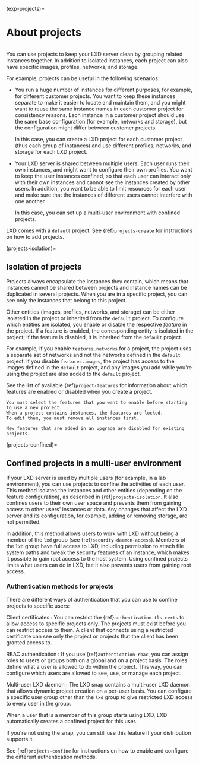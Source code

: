 (exp-projects)=
# About projects

```{youtube} https://www.youtube.com/watch?v=cUHkgg6TovM
```

You can use projects to keep your LXD server clean by grouping related instances together.
In addition to isolated instances, each project can also have specific images, profiles, networks, and storage.

For example, projects can be useful in the following scenarios:

- You run a huge number of instances for different purposes, for example, for different customer projects.
  You want to keep these instances separate to make it easier to locate and maintain them, and you might want to reuse the same instance names in each customer project for consistency reasons.
  Each instance in a customer project should use the same base configuration (for example, networks and storage), but the configuration might differ between customer projects.

  In this case, you can create a LXD project for each customer project (thus each group of instances) and use different profiles, networks, and storage for each LXD project.
- Your LXD server is shared between multiple users.
  Each user runs their own instances, and might want to configure their own profiles.
  You want to keep the user instances confined, so that each user can interact only with their own instances and cannot see the instances created by other users.
  In addition, you want to be able to limit resources for each user and make sure that the instances of different users cannot interfere with one another.

  In this case, you can set up a multi-user environment with confined projects.

LXD comes with a `default` project.
See {ref}`projects-create` for instructions on how to add projects.

(projects-isolation)=
## Isolation of projects

Projects always encapsulate the instances they contain, which means that instances cannot be shared between projects and instance names can be duplicated in several projects.
When you are in a specific project, you can see only the instances that belong to this project.

Other entities (images, profiles, networks, and storage) can be either isolated in the project or inherited from the `default` project.
To configure which entities are isolated, you enable or disable the respective *feature* in the project.
If a feature is enabled, the corresponding entity is isolated in the project; if the feature is disabled, it is inherited from the `default` project.

For example, if you enable `features.networks` for a project, the project uses a separate set of networks and not the networks defined in the `default` project. If you disable `features.images`, the project has access to the images defined in the `default` project, and any images you add while you're using the project are also added to the `default` project.

See the list of available {ref}`project-features` for information about which features are enabled or disabled when you create a project.

```{note}
You must select the features that you want to enable before starting to use a new project.
When a project contains instances, the features are locked.
To edit them, you must remove all instances first.

New features that are added in an upgrade are disabled for existing projects.
```

(projects-confined)=
## Confined projects in a multi-user environment

If your LXD server is used by multiple users (for example, in a lab environment), you can use projects to confine the activities of each user.
This method isolates the instances and other entities (depending on the feature configuration), as described in {ref}`projects-isolation`.
It also confines users to their own user space and prevents them from gaining access to other users' instances or data.
Any changes that affect the LXD server and its configuration, for example, adding or removing storage, are not permitted.

In addition, this method allows users to work with LXD without being a member of the `lxd` group (see {ref}`security-daemon-access`).
Members of the `lxd` group have full access to LXD, including permission to attach file system paths and tweak the security features of an instance, which makes it possible to gain root access to the host system.
Using confined projects limits what users can do in LXD, but it also prevents users from gaining root access.

### Authentication methods for projects

There are different ways of authentication that you can use to confine projects to specific users:

Client certificates
: You can restrict the {ref}`authentication-tls-certs` to allow access to specific projects only.
  The projects must exist before you can restrict access to them.
  A client that connects using a restricted certificate can see only the project or projects that the client has been granted access to.

RBAC authentication
: If you use {ref}`authentication-rbac`, you can assign roles to users or groups both on a global and on a project basis.
  The roles define what a user is allowed to do within the project.
  This way, you can configure which users are allowed to see, use, or manage each project.

Multi-user LXD daemon
: The LXD snap contains a multi-user LXD daemon that allows dynamic project creation on a per-user basis.
  You can configure a specific user group other than the `lxd` group to give restricted LXD access to every user in the group.

  When a user that is a member of this group starts using LXD, LXD automatically creates a confined project for this user.

  If you're not using the snap, you can still use this feature if your distribution supports it.

See {ref}`projects-confine` for instructions on how to enable and configure the different authentication methods.
